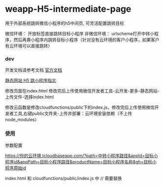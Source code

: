 # weapp-H5-intermediate-page

用于外部系统跳转微信小程序的h5中间页, 可灵活配置跳转目标

微信环境： 开放标签直接跳转目标小程序
非微信环境： urlscheme打开中转小程序，然后再靠小程序内跳转目标小程序（针对没有云环境的客户小程序，如果客户有云环境可以直接跳转）

### dev

开发文档请参考文档
[官方文档](https://developers.weixin.qq.com/minigame/dev/wxcloud/guide/staticstorage/jump-miniprogram.html)

[静态网站 H5 跳小程序指北](https://www.jianshu.com/p/56a241023ba3)


修改页面在index.html 修改完后上传使用微信开发者工具-云开发-更多-静态网站-上传文件-选择index.html

修改云函数是修改cloudfunctions/public下的index.js，修改完后上传使用微信开发者工具,右键public文件夹-上传并部署：云环境安装依赖（不上传 node_modules）


### 使用

参数配置

https://你的云环境.tcloudbaseapp.com/?path=中转小程序路径&appId=目标小程序id&appPath=目标小程序路径&productName=目标小程序名称&gh=目标小程序原始id

index.html 和 cloudfunctions/public/index.js 中 // <!-- replace --> 需要替换